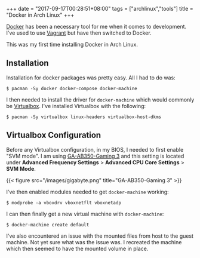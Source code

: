 +++
date = "2017-09-17T00:28:51+08:00"
tags = ["archlinux","tools"]
title = "Docker in Arch Linux"
+++

[Docker][1] has been a necessary tool for me when it comes to development. I've used to use [Vagrant][2] but have then switched to Docker.

This was my first time installing Docker in Arch Linux.

## Installation

Installation for docker packages was pretty easy. All I had to do was:

```shell
$ pacman -Sy docker docker-compose docker-machine
```

I then needed to install the driver for `docker-machine` which would commonly be [Virtualbox][3]. I've installed Virtualbox with the following:

```shell
$ pacman -Sy virtualbox linux-headers virtualbox-host-dkms
```

## Virtualbox Configuration

Before any Virtualbox configuration, in my BIOS, I needed to first enable "SVM mode". I am using [GA-AB350-Gaming 3][4] and this setting is located under **Advanced Frequency Settings** > **Advanced CPU Core Settings** > **SVM Mode**.

{{< figure src="/images/gigabyte.png" title="GA-AB350-Gaming 3" >}}

I've then enabled modules needed to get `docker-machine` working:

```shell
$ modprobe -a vboxdrv vboxnetflt vboxnetadp
```

I can then finally get a new virtual machine with `docker-machine`:

```shell
$ docker-machine create default
```

I've also encountered an issue with the mounted files from host to the guest machine. Not yet sure what was the issue was. I recreated the machine which then seemed to have the mounted volume in place.

[1]: https://www.docker.com/
[2]: https://www.vagrantup.com/
[3]: https://www.virtualbox.org
[4]: http://www.gigabyte.us/Motherboard/GA-AB350-Gaming-3-rev-10
